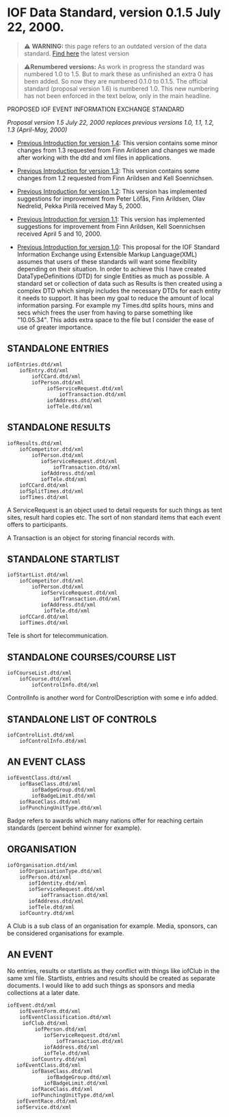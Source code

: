 # IOF Data Standard, version 0.1.5 July 22, 2000.

> ⚠️ **WARNING:** this page refers to an outdated version of the data standard. [Find here](https://github.com/international-orienteering-federation/datastandard-v3) the latest version

> ⚠️**Renumbered versions:** As work in progress the standard was numbered 1.0 to 1.5. But to mark these as unfinished an extra 0 has been added. So now they are numbered 0.1.0 to 0.1.5. The official standard (proposal version 1.6) is numbered 1.0. This new numbering has not been enforced in the text below, only in the main headline.


PROPOSED IOF EVENT INFORMATION EXCHANGE STANDARD 

*Proposal version 1.5 July 22, 2000 replaces previous versions 1.0, 1.1, 1.2, 1.3 (April-May, 2000)*

 

* [Previous Introduction for version 1.4](https://github.com/international-orienteering-federation/datastandard-v1/tree/master/v0.1.4): This version contains some minor changes from 1.3 requested from Finn Arildsen and changes we made after working with the dtd and xml files in applications.


* [Previous Introduction for version 1.3](https://github.com/international-orienteering-federation/datastandard-v1/tree/master/v0.1.3): This version contains some changes from 1.2 requested from Finn Arildsen and Kell Soennichsen.


* [Previous Introduction for version 1.2](https://github.com/international-orienteering-federation/datastandard-v1/tree/master/v0.1.2): This version has implemented suggestions for improvement from Peter Löfås, Finn Arildsen, Olav Nedrelid, Pekka Pirilä received May 5, 2000.


* [Previous Introduction for version 1.1](https://github.com/international-orienteering-federation/datastandard-v1/tree/master/v0.1.1): This version has implemented suggestions for improvement from Finn Arildsen, Kell Soennichsen received April 5 and 10, 2000. 


* [Previous Introduction for version 1.0](https://github.com/international-orienteering-federation/datastandard-v1/tree/master/v0.1.0): This proposal for the IOF Standard Information Exchange using Extensible Markup Language(XML) assumes that users of these standards will want some flexibility depending on their situation.  In order to achieve this I have created DataTypeDefinitions (DTD) for single Entities as much as possible.  A standard set or collection of data such as Results is then created using a complex DTD which simply includes the necessary DTDs for each entity it needs to support.  It has been my goal to reduce the amount of local information parsing.  For example my Times.dtd splits hours, mins and secs which frees the user from having to parse something like "10.05.34".  This adds extra space to the file but I consider the ease of use of greater importance.


 

## STANDALONE ENTRIES
```
iofEntries.dtd/xml
    iofEntry.dtd/xml 
        iofCCard.dtd/xml
        iofPerson.dtd/xml
             iofServiceRequest.dtd/xml
                 iofTransaction.dtd/xml
             iofAddress.dtd/xml
             iofTele.dtd/xml
```
## STANDALONE RESULTS
```
iofResults.dtd/xml
    iofCompetitor.dtd/xml
        iofPerson.dtd/xml
           iofServiceRequest.dtd/xml
               iofTransaction.dtd/xml
           iofAddress.dtd/xml
           iofTele.dtd/xml
    iofCCard.dtd/xml
    iofSplitTimes.dtd/xml
    iofTimes.dtd/xml
```
 

A ServiceRequest is an object used to detail requests for such things as tent sites, result hard copies etc.  The sort of non standard items that each event offers to participants.

A Transaction is an object for storing financial records with.

 

## STANDALONE STARTLIST
```
iofStartList.dtd/xml
    iofCompetitor.dtd/xml
        iofPerson.dtd/xml
           iofServiceRequest.dtd/xml
               iofTransaction.dtd/xml
           iofAddress.dtd/xml
            iofTele.dtd/xml
    iofCCard.dtd/xml
    iofTimes.dtd/xml
```
Tele is short for telecommunication.

 

## STANDALONE COURSES/COURSE LIST
```
iofCourseList.dtd/xml
    iofCourse.dtd/xml
        iofControlInfo.dtd/xml
```
ControlInfo is another word for ControlDescription with some e info added.

 

## STANDALONE LIST OF CONTROLS
```
iofControlList.dtd/xml
    iofControlInfo.dtd/xml
```
 

## AN EVENT CLASS
```
iofEventClass.dtd/xml
    iofBaseClass.dtd/xml
        iofBadgeGroup.dtd/xml
        iofBadgeLimit.dtd/xml
    iofRaceClass.dtd/xml
    iofPunchingUnitType.dtd/xml
```
Badge refers to awards which many nations offer for reaching certain standards (percent behind winner for example).

 

## ORGANISATION
```
iofOrganisation.dtd/xml
    iofOrganisationType.dtd/xml
    iofPerson.dtd/xml
       iofIdentity.dtd/xml
       iofServiceRequest.dtd/xml
           iofTransaction.dtd/xml
       iofAddress.dtd/xml
       iofTele.dtd/xml
    iofCountry.dtd/xml
```
A Club is a sub class of an organisation for example.  Media, sponsors, can be considered organisations for example.

 

## AN EVENT 
No entries, results or startlists as they conflict with things like iofClub in the same xml file.  Startlists, entries and results should be created as separate documents.  I would like to add such things as sponsors and media collections at a later date.
```
iofEvent.dtd/xml
    iofEventForm.dtd/xml
    iofEventClassification.dtd/xml
     iofClub.dtd/xml 
         iofPerson.dtd/xml
            iofServiceRequest.dtd/xml
                iofTransaction.dtd/xml
            iofAddress.dtd/xml
            iofTele.dtd/xml
        iofCountry.dtd/xml
   iofEventClass.dtd/xml
        iofBaseClass.dtd/xml
             iofBadgeGroup.dtd/xml
            iofBadgeLimit.dtd/xml
        iofRaceClass.dtd/xml
        iofPunchingUnitType.dtd/xml
   iofEventRace.dtd/xml
   iofService.dtd/xml
```
 

   